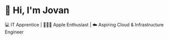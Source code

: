 # 👋 Hi, I'm Jovan  

💻 IT Apprentice | 👨🏽‍💻 Apple Enthusiast | ☁️ Aspiring Cloud & Infrastructure Engineer  

